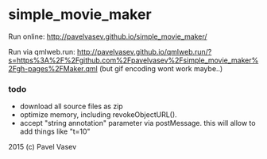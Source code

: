 # simple_movie_maker

Run online: http://pavelvasev.github.io/simple_movie_maker/

Run via qmlweb.run: http://pavelvasev.github.io/qmlweb.run/?s=https%3A%2F%2Fgithub.com%2Fpavelvasev%2Fsimple_movie_maker%2Fgh-pages%2FMaker.qml
(but gif encoding wont work maybe..)

### todo

* download all source files as zip
* optimize memory, including revokeObjectURL().
* accept "string annotation" parameter via postMessage.
this will allow to add things like "t=10"

2015 (c) Pavel Vasev
